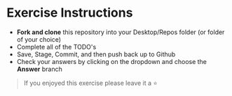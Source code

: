 # Exercise Instructions

- **Fork and clone** this repository into your Desktop/Repos folder (or folder of your choice)
- Complete all of the TODO's 
- Save, Stage, Commit, and then push back up to Github
- Check your answers by clicking on the dropdown and choose the **Answer** branch

> If you enjoyed this exercise please leave it a ⭐
